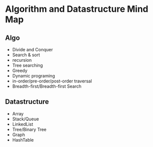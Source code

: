 # Algorithm and Datastructure Mind Map
## Algo

* Divide and Conquer
* Search & sort
* recursion
* Tree searching
* Greedy
* Dynamic programing
* in-order/pre-order/post-order traversal
* Breadth-first/Breadth-first Search

## Datastructure

* Array
* Stack/Queue
* LinkedList
* Tree/Binary Tree
* Graph
* HashTable
  

